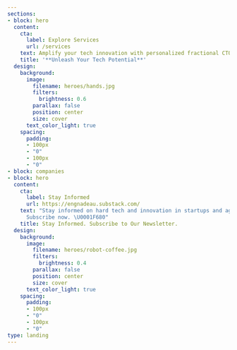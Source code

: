 ```yaml
---
sections:
- block: hero
  content:
    cta:
      label: Explore Services
      url: /services
    text: Amplify your tech innovation with personalized fractional CTO expertise
    title: '**Unleash Your Tech Potential**'
  design:
    background:
      image:
        filename: heroes/hands.jpg
        filters:
          brightness: 0.6
        parallax: false
        position: center
        size: cover
      text_color_light: true
    spacing:
      padding:
      - 100px
      - "0"
      - 100px
      - "0"
- block: companies
- block: hero
  content:
    cta:
      label: Stay Informed
      url: https://engnadeau.substack.com/
    text: "Stay informed on hard tech and innovation in startups and agile businesses.
      Subscribe now. \U0001F680"
    title: Stay Informed. Subscribe to Our Newsletter.
  design:
    background:
      image:
        filename: heroes/robot-coffee.jpg
        filters:
          brightness: 0.4
        parallax: false
        position: center
        size: cover
      text_color_light: true
    spacing:
      padding:
      - 100px
      - "0"
      - 100px
      - "0"
type: landing
---
```

